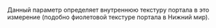 Данный параметр определяет внутреннюю текстуру портала в это измерение (подобно фиолетовой текстуре портала в Нижний мир).